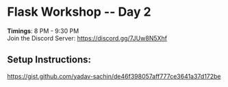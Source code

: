 # Flask Workshop -- Day 2
**Timings**: 8 PM - 9:30 PM   
Join the Discord Server: https://discord.gg/7JUw8N5Xhf

## Setup Instructions: 
https://gist.github.com/yadav-sachin/de46f398057aff777ce3641a37d172be
